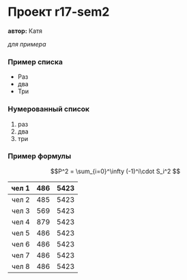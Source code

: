 # Проект r17-sem2

  **автор:** Катя
 
  *для примера*
  
### Пример списка

* Раз
* два
* Три
  
### Нумерованный список

1. раз
2. два
3. три
### Пример формулы

$$P^2 = \sum_{i=0}^\infty (-1)^i\cdot S_i^2 $$




| чел 1 | 486 | 5423 |
|----:|:-----:|:------:|
| чел 2 | 485 | 5423 |
| чел 3 | 569 | 5423 |
| чел 4 | 879 | 5423 |
| чел 5 | 486 | 5423 |
| чел 6 | 486 | 5423 |
| чел 7 | 486 | 5423 |
| чел 8 | 486 | 5423 |
